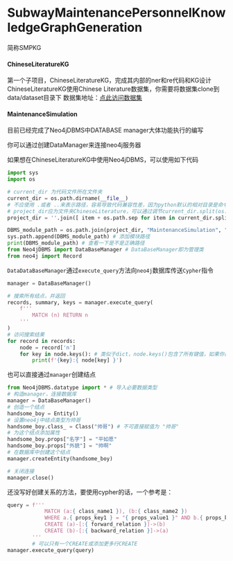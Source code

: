 # SubwayMaintenancePersonnelKnowledgeGraphGeneration
简称SMPKG

#### ChineseLiteratureKG
第一个子项目，ChineseLiteratureKG，完成其内部的ner和re代码和KG设计
ChineseLiteratureKG使用Chinese Literature数据集，你需要将数据集clone到data/dataset目录下
数据集地址：[点此访问数据集](https://github.com/lancopku/Chinese-Literature-NER-RE-Dataset)

#### MaintenanceSimulation

目前已经完成了Neo4jDBMS中DATABASE manager大体功能执行的编写

你可以通过创建DataManager来连接neo4j服务器

如果想在ChineseLiteratureKG中使用Neo4jDBMS，可以使用如下代码
```python
import sys
import os

# current_dir 为代码文件所在文件夹
current_dir = os.path.dirname(__file__)
# 不应使用 .或者 ..来表示路径，容易导致代码兼容性差，因为python默认的相对目录是命令行调用python所在的目录，锁定文件目录以避免文件路径定位问题
# project_dir应为文件夹ChineseLiterature，可以通过调节current_dir.split(os.path.sep)[:-1]中的-1来改变相对路径，比如-2就是上两级，-3是上三级，以此类推，此处等效于..，即此代码文件所在文件夹的上一层文件夹
project_dir = ''.join([ item + os.path.sep for item in current_dir.split(os.path.sep)[:-1]]) # ..

DBMS_module_path = os.path.join(project_dir, "MaintenanceSimulation", "db", "src")
sys.path.append(DBMS_module_path) # 添加模块路径
print(DBMS_module_path) # 查看一下是不是正确路径
from Neo4jDBMS import DataBaseManager # DataBaseManager即为管理类
from neo4j import Record
```
`DataDataBaseManager`通过`execute_query`方法向`neo4j`数据库传送`Cypher`指令
```python
manager = DataBaseManager()

# 搜索所有结点，并返回
records, summary, keys = manager.execute_query(
    f'''
        MATCH (n) RETURN n
    '''
)
# 访问搜索结果
for record in records:
    node = record['n']
    for key in node.keys(): # 类似于dict，node.keys()包含了所有键值，如果你已知道key的值，可以直接访问
        print(f'{key}:{ node[key] }')

```

也可以直接通过`manager`创建结点
```python
from Neo4jDBMS.datatype import * # 导入必要数据类型
# 构造manager，连接数据库
manager = DataBaseManager()
# 创造一个结点
handsome_boy = Entity()
# 设置neo4j中结点类型为帅哥
handsome_boy.class_ = Class("帅哥") # 不可直接赋值为 "帅哥"
# 为这个结点添加属性
handsome_boy.props["名字"] = "平如愿"
handsome_boy.props["外貌"] = "帅啊"
# 在数据库中创建这个结点
manager.createEntity(handsome_boy)

# 关闭连接
manager.close()
```

还没写好创建关系的方法，要使用cypher的话，一个参考是：

```python
query = f'''
            MATCH (a:{ class_name1 }), (b:{ class_name2 })
            WHERE a.{ props_key1 } = "{ props_value1 }" AND b.{ props_key2 } = "{ props_value2 }"
            CREATE (a)-[:{ forward_relation }]->(b)
            CREATE (b)-[:{ backward_relation }]->(a)
        '''
        # 可以只有一个CREATE或添加更多行CREATE
manager.execute_query(query)
```
